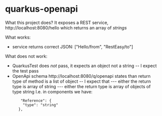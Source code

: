 # quarkus-openapi

What this project does?
It exposes a REST service, http://localhost:8080/hello which returns an array of *strings*

What works:
- service returns correct JSON: ["Hello/from", "RestEasy/to"]

What does not work: 
- QuarkusTest does *not* pass, it expects an object not a string
-- I expect the test pass
- OpenApi schema http://localhost:8080/q/openapi states than return type of method is a list of object
-- I expect that
--- either the return type is array of string
--- either the return type is array of objects of type string
I.e. in components we have:
```
       "Reference": {
        "type": "string"
      }, 
```

